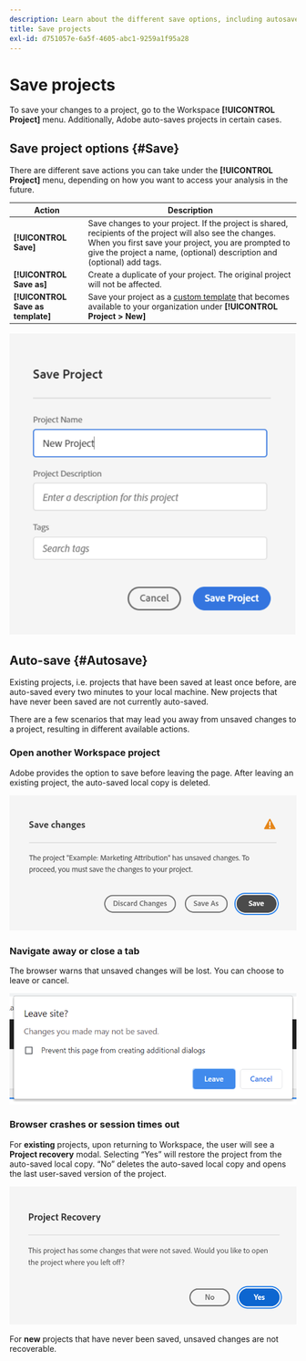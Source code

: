 ```yaml
---
description: Learn about the different save options, including autosave, save as, and save as template.
title: Save projects
exl-id: d751057e-6a5f-4605-abc1-9259a1f95a28
---
```

# Save projects

To save your changes to a project, go to the Workspace **[!UICONTROL Project]** menu. Additionally, Adobe auto-saves projects in certain cases. 

## Save project options {#Save} 

There are different save actions you can take under the **[!UICONTROL Project]** menu, depending on how you want to access your analysis in the future. 

| Action | Description | 
|---|---| 
| **[!UICONTROL Save]** | Save changes to your project. If the project is shared, recipients of the project will also see the changes. When you first save your project, you are prompted to give the project a name, (optional) description and (optional) add tags. | 
| **[!UICONTROL Save as]** | Create a duplicate of your project. The original project will not be affected. | 
| **[!UICONTROL Save as template]** | Save your project as a [custom template](https://docs.adobe.com/content/help/en/analytics/analyze/analysis-workspace/build-workspace-project/starter-projects.html) that becomes available to your organization under **[!UICONTROL Project > New]** | 

![](assets/save-project.png)

## Auto-save {#Autosave} 

Existing projects, i.e. projects that have been saved at least once before, are auto-saved every two minutes to your local machine. New projects that have never been saved are not currently auto-saved.  

There are a few scenarios that may lead you away from unsaved changes to a project, resulting in different available actions.  

### Open another Workspace project 

Adobe provides the option to save before leaving the page. After leaving an existing project, the auto-saved local copy is deleted.

![](assets/existing-save.png)

### Navigate away or close a tab 

The browser warns that unsaved changes will be lost. You can choose to leave or cancel. 

![](assets/browser-image.png)

### Browser crashes or session times out 

For **existing** projects, upon returning to Workspace, the user will see a **Project recovery** modal. Selecting “Yes” will restore the project from the auto-saved local copy. “No” deletes the auto-saved local copy and opens the last user-saved version of the project. 

![](assets/project-recovery.png)

For **new** projects that have never been saved, unsaved changes are not recoverable.
